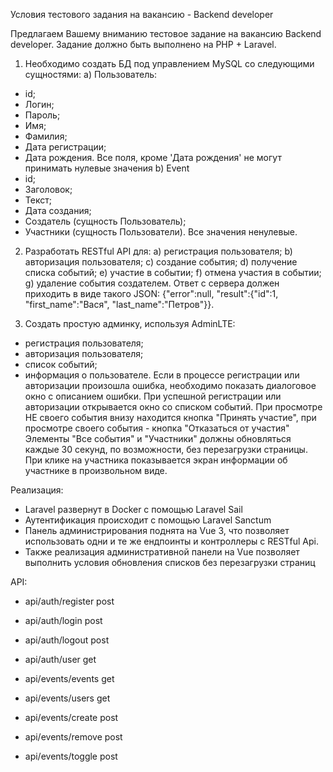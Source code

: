 Условия тестового задания на вакансию - Backend developer

Предлагаем Вашему вниманию тестовое задание на вакансию Backend
developer. Задание должно быть выполнено на PHP + Laravel.

1. Необходимо создать БД под управлением MySQL со следующими
   сущностями:
   а) Пользователь:
- id;
- Логин;
- Пароль;
- Имя;
- Фамилия;
- Дата регистрации;
- Дата рождения.
  Все поля, кроме 'Дата рождения' не могут принимать нулевые значения
  b) Event
- id;
- Заголовок;
- Текст;
- Дата создания;
- Создатель (сущность Пользователь);
- Участники (сущность Пользователи).
  Все значения ненулевые.

2. Разработать RESTful API для:
   а) регистрация пользователя;
   b) авторизация пользователя;
   c) создание события;
   d) получение списка событий;
   e) участие в событии;
   f) отмена участия в событии;
   g) удаление события создателем.
   Ответ с сервера должен приходить в виде такого JSON: {"error":null,
   "result":{"id":1, "first_name":"Вася", "last_name":"Петров"}}.

3. Создать простую админку, используя AdminLTE:
- регистрация пользователя;
- авторизация пользователя;
- список событий;
- информация о пользователе.
  Если в процессе регистрации или авторизации произошла ошибка,
  необходимо показать диалоговое окно с описанием ошибки. При
  успешной регистрации или авторизации открывается окно со списком
  событий.
  При просмотре НЕ своего события внизу находится кнопка "Принять
  участие", при просмотре своего события - кнопка "Отказаться от участия"
  Элементы "Все события" и "Участники" должны обновляться каждые 30
  секунд, по возможности, без перезагрузки страницы.
  При клике на участника показывается экран информации об участнике в
  произвольном виде.


Реализация:
- Laravel развернут в Docker с помощью Laravel Sail
- Аутентификация происходит с помощью Laravel Sanctum
- Панель администрирования поднята на Vue 3, что позволяет использовать одни и те же ендпоинты и контроллеры с RESTful Api.
- Также реализация административной панели на Vue позволяет выполнить условия обновления списков без перезагрузки страниц

API:
- api/auth/register post
- api/auth/login post
- api/auth/logout post
- api/auth/user get

- api/events/events get
- api/events/users get
- api/events/create post
- api/events/remove post
- api/events/toggle post